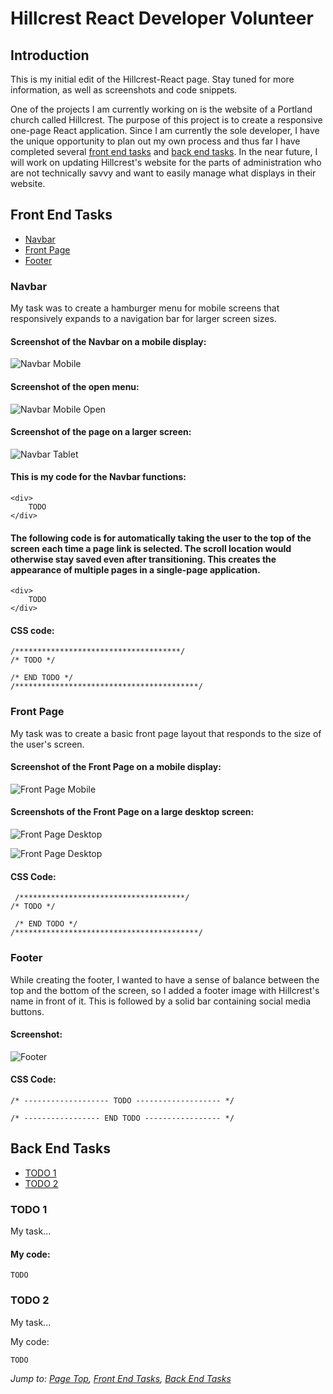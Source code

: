 # Hillcrest React Developer Volunteer

## Introduction

This is my initial edit of the Hillcrest-React page. Stay tuned for more information, as well as screenshots and code snippets.

One of the projects I am currently working on is the website of a Portland church called Hillcrest. The purpose of this project is to create a responsive one-page React application. Since I am currently the sole developer, I have the unique opportunity to plan out my own process and thus far I have completed several [front end tasks](#front-end-tasks) and [back end tasks](#back-end-tasks). In the near future, I will work on updating Hillcrest's website for the parts of administration who are not technically savvy and want to easily manage what displays in their website.

## Front End Tasks

* [Navbar](#navbar)
* [Front Page](#front-page)
* [Footer](#footer)

### Navbar

My task was to create a hamburger menu for mobile screens that responsively expands to a navigation bar for larger screen sizes. 

#### Screenshot of the Navbar on a mobile display:

![Navbar Mobile](https://github.com/mdarlow/Hillcrest-React/blob/main/Navbar/Navbar-Mobile.jpg)

#### Screenshot of the open menu:

![Navbar Mobile Open](https://github.com/mdarlow/Hillcrest-React/blob/main/Navbar/Navbar-Mobile-Open.jpg)

#### Screenshot of the page on a larger screen:

![Navbar Tablet](https://github.com/mdarlow/Hillcrest-React/blob/main/Navbar/Navbar-Tablet.jpg)

#### This is my code for the Navbar functions:

    <div>
        TODO
    </div>

#### The following code is for automatically taking the user to the top of the screen each time a page link is selected. The scroll location would otherwise stay saved even after transitioning. This creates the appearance of multiple pages in a single-page application.

    <div>
        TODO
    </div>

#### CSS code:

    /*************************************/
    /* TODO */
          
    /* END TODO */
    /*****************************************/

### Front Page

My task was to create a basic front page layout that responds to the size of the user's screen. 

#### Screenshot of the Front Page on a mobile display:

![Front Page Mobile](https://github.com/mdarlow/Hillcrest-React/blob/main/Front-Page/Front-Page-Mobile.jpg)

#### Screenshots of the Front Page on a large desktop screen:

![Front Page Desktop](https://github.com/mdarlow/Hillcrest-React/blob/main/Front-Page/Front-Page-Desktop.jpg)

![Front Page Desktop](https://github.com/mdarlow/Hillcrest-React/blob/main/Front-Page/Front-Page-Desktop2.jpg)

#### CSS Code:

     /*************************************/
    /* TODO */
          
     /* END TODO */
    /*****************************************/

### Footer

While creating the footer, I wanted to have a sense of balance between the top and the bottom of the screen, so I added a footer image with Hillcrest's name in front of it. This is followed by a solid bar containing social media buttons.

#### Screenshot:

![Footer](https://github.com/mdarlow/Hillcrest-React/blob/main/Footer/Footer-Desktop.jpg)

#### CSS Code:

    /* ------------------- TODO ------------------- */
    
    /* ----------------- END TODO ----------------- */

## Back End Tasks

* [TODO 1](#todo-1)
* [TODO 2](#todo-2)

### TODO 1

My task...

#### My code:

    TODO

### TODO 2

My task...

My code:

    TODO

*Jump to: [Page Top](#hillcrest-react-developer-volunteer), [Front End Tasks](#front-end-tasks), [Back End Tasks](#back-end-tasks)*
